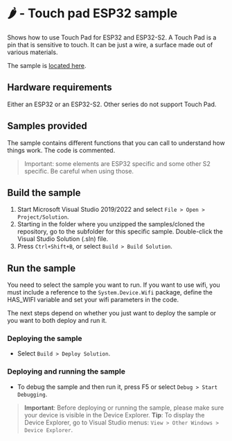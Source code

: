 # 🌶️ - Touch pad ESP32 sample

Shows how to use Touch Pad for ESP32 and ESP32-S2. A Touch Pad is a pin that is sensitive to touch. It can be just a wire, a surface made out of various materials.

The sample is [located here](./Program.cs).

## Hardware requirements

Either an ESP32 or an ESP32-S2. Other series do not support Touch Pad.

## Samples provided

The sample contains different functions that you can call to understand how things work. The code is commented.

> Important: some elements are ESP32 specific and some other S2 specific. Be careful when using those.

## Build the sample

1. Start Microsoft Visual Studio 2019/2022 and select `File > Open > Project/Solution`.
1. Starting in the folder where you unzipped the samples/cloned the repository, go to the subfolder for this specific sample. Double-click the Visual Studio Solution (.sln) file.
1. Press `Ctrl+Shift+B`, or select `Build > Build Solution`.

## Run the sample

You need to select the sample you want to run. If you want to use wifi, you must include a reference to the `System.Device.Wifi` package, define the HAS_WIFI variable and set your wifi parameters in the code.

The next steps depend on whether you just want to deploy the sample or you want to both deploy and run it.

### Deploying the sample

- Select `Build > Deploy Solution`.

### Deploying and running the sample

- To debug the sample and then run it, press F5 or select `Debug > Start Debugging`.

> **Important**: Before deploying or running the sample, please make sure your device is visible in the Device Explorer.
> **Tip**: To display the Device Explorer, go to Visual Studio menus: `View > Other Windows > Device Explorer`.
